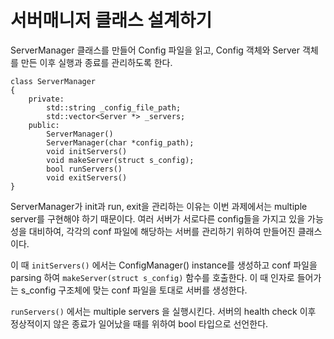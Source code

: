 # 서버매니저 클래스 설계하기

ServerManager 클래스를 만들어 Config 파일을 읽고, Config 객체와 Server 객체를 만든 이후 실행과 종료를 관리하도록 한다.

```
class ServerManager
{
	private:
		std::string _config_file_path;
		std::vector<Server *> _servers;
	public:
		ServerManager()
		ServerManager(char *config_path);
		void initServers()
		void makeServer(struct s_config);
		bool runServers()
		void exitServers()
}
```

ServerManager가 init과 run, exit을 관리하는 이유는 이번 과제에서는 multiple server를 구현해야 하기 때문이다. 여러 서버가 서로다른 config들을 가지고 있을 가능성을 대비하여, 각각의 conf 파일에 해당하는 서버를 관리하기 위하여 만들어진 클래스이다.

이 때 `initServers()` 에서는 ConfigManager() instance를 생성하고 conf 파일을 parsing 하여 `makeServer(struct s_config)` 함수를 호출한다. 이 때 인자로 들어가는 s_config 구조체에 맞는 conf 파일을 토대로 서버를 생성한다.

`runServers()` 에서는 multiple servers 을 실행시킨다. 서버의 health check 이후 정상적이지 않은 종료가 일어났을 때를 위하여 bool 타입으로 선언한다.


